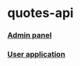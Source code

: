 # quotes-api
### [Admin panel](https://github.com/HopeQuotes/quotes-desktop-admin)
### [User application](https://github.com/HopeQuotes/quotes-app)
